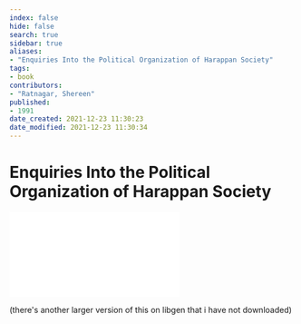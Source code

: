 ```yaml
---
index: false
hide: false
search: true
sidebar: true
aliases:
- "Enquiries Into the Political Organization of Harappan Society"
tags:
- book
contributors:
- "Ratnagar, Shereen"
published:
- 1991
date_created: 2021-12-23 11:30:23
date_modified: 2021-12-23 11:30:34
---
```


# Enquiries Into the Political Organization of Harappan Society

![](public/Shereen%20Ratnagar%20-%20Enquiries%20Into%20the%20Political%20Organization%20of%20Harappan%20Society-Ravish%20Publishers.pdf)

(there's another larger version of this on libgen that i have not downloaded)
